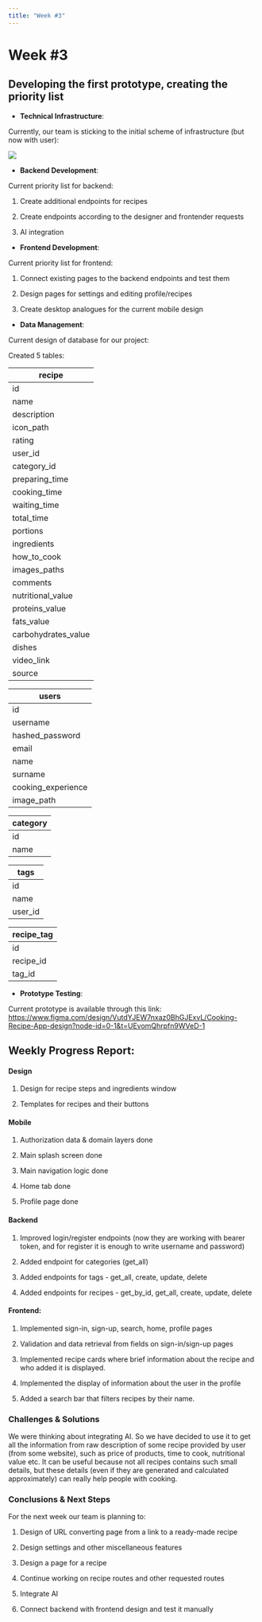 ```yaml
---
title: "Week #3"
---
```


# **Week #3**

## **Developing the first prototype, creating the priority list**

- **Technical Infrastructure**:

Currently, our team is sticking to the initial scheme of infrastructure (but now with user):

![](/2024/CookingCorner/General_infrastructure_with_user.png)

- **Backend Development**:

Current priority list for backend:

1) Create additional endpoints for recipes

2) Create endpoints according to the designer and frontender requests

3) AI integration

- **Frontend Development**:

Current priority list for frontend:

1) Connect existing pages to the backend endpoints and test them

2) Design pages for settings and editing profile/recipes 

3) Create desktop analogues for the current mobile design

- **Data Management**:

Current design of database for our project:

Created 5 tables:

| recipe          |         
|-----------------|         
|id               |         
|name             |         
|description      |         
|icon_path        |         
|rating           |         
|user_id          |         
|category_id      |         
|preparing_time   |         
|cooking_time     |         
|waiting_time     |         
|total_time       |         
|portions         |         
|ingredients      |         
|how_to_cook      |         
|images_paths     |         
|comments         |         
|nutritional_value|         
|proteins_value   |         
|fats_value       |         
|carbohydrates_value|         
|dishes|         
|video_link|          
|source|         


|users|
|----|
|id|
|username|
|hashed_password|
|email|
|name|
|surname|
|cooking_experience|
|image_path|

|category|
|--------|
|id|
|name|

|tags|
|----|
|id|
|name|
|user_id|

|recipe_tag|
|---------|
|id|
|recipe_id|
|tag_id|

- **Prototype Testing**:

Current prototype is available through this link: https://www.figma.com/design/VutdYJEW7nxaz0BhGJExvL/Cooking-Recipe-App-design?node-id=0-1&t=UEvomQhrpfn9WVeD-1

## **Weekly Progress Report**:

#### **Design**

1) Design for recipe steps and ingredients window

2) Templates for recipes and their buttons

#### **Mobile**

1) Authorization data & domain layers done

2) Main splash screen done

3) Main navigation logic done

4) Home tab done

5) Profile page done

#### **Backend**

1) Improved login/register endpoints (now they are working with bearer token, and for register it is enough to write username and password)

2) Added endpoint for categories (get_all)

3) Added endpoints for tags - get_all, create, update, delete

4) Added endpoints for recipes - get_by_id, get_all, create, update, delete

#### **Frontend**:

1) Implemented sign-in, sign-up, search, home, profile pages

2) Validation and data retrieval from fields on sign-in/sign-up pages

3) Implemented recipe cards where brief information about the recipe and who added it is displayed.

4) Implemented the display of information about the user in the profile

5) Added a search bar that filters recipes by their name.


### **Challenges & Solutions**

We were thinking about integrating AI. So we have decided to use it to get all the information from raw description of 
some recipe provided by user (from some website), such as price of products, time to cook, nutritional value etc. It
can be useful because not all recipes contains such small details, but these details (even if they are generated and 
calculated approximately) can really help people with cooking.

### **Conclusions & Next Steps**

For the next week our team is planning to:

1) Design of URL converting page from a link to a ready-made recipe

2) Design settings and other miscellaneous features

3) Design a page for a recipe

4) Continue working on recipe routes and other requested routes

5) Integrate AI

6) Connect backend with frontend design and test it manually

